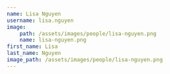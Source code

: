 ```yaml
---
name: Lisa Nguyen
username: lisa.nguyen
image:
    path: /assets/images/people/lisa-nguyen.png
    name: lisa-nguyen.png
first_name: Lisa
last_name: Nguyen
image_path: /assets/images/people/lisa-nguyen.png
---
```


